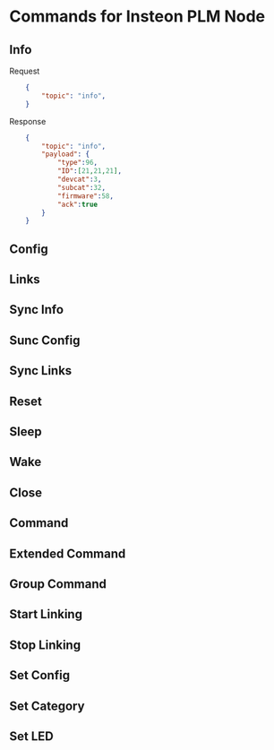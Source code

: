 # Commands for Insteon PLM Node

## Info

Request
```json
	{
		"topic": "info",
	}
```

Response
```json
	{
		"topic": "info",
		"payload": {
			"type":96,
			"ID":[21,21,21],
			"devcat":3,
			"subcat":32,
			"firmware":58,
			"ack":true
		}
	}
```

## Config

## Links

## Sync Info

## Sunc Config

## Sync Links

## Reset

## Sleep

## Wake

## Close

## Command

## Extended Command

## Group Command

## Start Linking

## Stop Linking

## Set Config

## Set Category

## Set LED